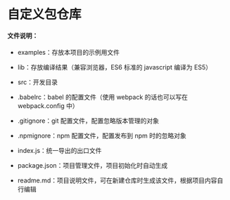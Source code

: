 # 自定义包仓库

#### 文件说明：

- examples：存放本项目的示例用文件
- lib：存放编译结果（兼容浏览器，ES6 标准的 javascript 编译为 ES5）
- src：开发目录
- .babelrc：babel 的配置文件（使用 webpack 的话也可以写在 webpack.config 中）
- .gitignore：git 配置文件，配置忽略版本管理的对象
- .npmignore：npm 配置文件，配置发布到 npm 时的忽略对象
- index.js：统一导出的出口文件

- package.json：项目管理文件，项目初始化时自动生成
- readme.md：项目说明文件，可在新建仓库时生成该文件，根据项目内容自行编辑

